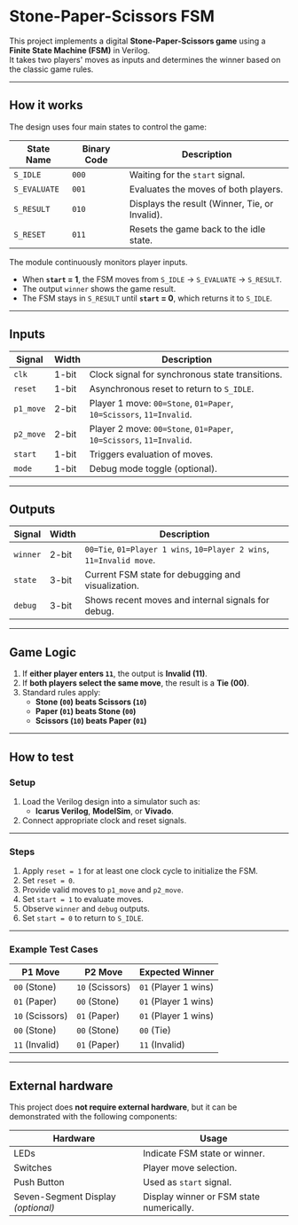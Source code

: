 # Stone-Paper-Scissors FSM

This project implements a digital **Stone-Paper-Scissors game** using a **Finite State Machine (FSM)** in Verilog.  
It takes two players' moves as inputs and determines the winner based on the classic game rules.

---

## How it works

The design uses four main states to control the game:

| **State Name** | **Binary Code** | **Description** |
|----------------|-----------------|-----------------|
| `S_IDLE`       | `000`           | Waiting for the `start` signal. |
| `S_EVALUATE`   | `001`           | Evaluates the moves of both players. |
| `S_RESULT`     | `010`           | Displays the result (Winner, Tie, or Invalid). |
| `S_RESET`      | `011`           | Resets the game back to the idle state. |

The module continuously monitors player inputs.  
- When **`start` = 1**, the FSM moves from `S_IDLE` → `S_EVALUATE` → `S_RESULT`.  
- The output `winner` shows the game result.  
- The FSM stays in `S_RESULT` until **`start` = 0**, which returns it to `S_IDLE`.

---

## Inputs

| **Signal**   | **Width** | **Description** |
|--------------|-----------|-----------------|
| `clk`        | 1-bit     | Clock signal for synchronous state transitions. |
| `reset`      | 1-bit     | Asynchronous reset to return to `S_IDLE`. |
| `p1_move`    | 2-bit     | Player 1 move: `00=Stone`, `01=Paper`, `10=Scissors`, `11=Invalid`. |
| `p2_move`    | 2-bit     | Player 2 move: `00=Stone`, `01=Paper`, `10=Scissors`, `11=Invalid`. |
| `start`      | 1-bit     | Triggers evaluation of moves. |
| `mode`       | 1-bit     | Debug mode toggle (optional). |

---

## Outputs

| **Signal**  | **Width** | **Description** |
|-------------|-----------|-----------------|
| `winner`    | 2-bit     | `00=Tie`, `01=Player 1 wins`, `10=Player 2 wins`, `11=Invalid move`. |
| `state`     | 3-bit     | Current FSM state for debugging and visualization. |
| `debug`     | 3-bit     | Shows recent moves and internal signals for debug. |

---

## Game Logic

1. If **either player enters `11`**, the output is **Invalid (11)**.  
2. If **both players select the same move**, the result is a **Tie (00)**.  
3. Standard rules apply:  
   - **Stone (`00`) beats Scissors (`10`)**  
   - **Paper (`01`) beats Stone (`00`)**  
   - **Scissors (`10`) beats Paper (`01`)**

---

## How to test

### Setup
1. Load the Verilog design into a simulator such as:
   - **Icarus Verilog**, **ModelSim**, or **Vivado**.
2. Connect appropriate clock and reset signals.

---

### Steps
1. Apply `reset = 1` for at least one clock cycle to initialize the FSM.  
2. Set `reset = 0`.  
3. Provide valid moves to `p1_move` and `p2_move`.  
4. Set `start = 1` to evaluate moves.  
5. Observe `winner` and `debug` outputs.  
6. Set `start = 0` to return to `S_IDLE`.

---

### Example Test Cases

| **P1 Move** | **P2 Move** | **Expected Winner** |
|-------------|-------------|----------------------|
| `00` (Stone) | `10` (Scissors) | `01` (Player 1 wins) |
| `01` (Paper) | `00` (Stone) | `01` (Player 1 wins) |
| `10` (Scissors) | `01` (Paper) | `01` (Player 1 wins) |
| `00` (Stone) | `00` (Stone) | `00` (Tie) |
| `11` (Invalid) | `01` (Paper) | `11` (Invalid) |

---

## External hardware

This project does **not require external hardware**, but it can be demonstrated with the following components:

| **Hardware** | **Usage** |
|--------------|-----------|
| LEDs         | Indicate FSM state or winner. |
| Switches     | Player move selection. |
| Push Button  | Used as `start` signal. |
| Seven-Segment Display *(optional)* | Display winner or FSM state numerically. |


